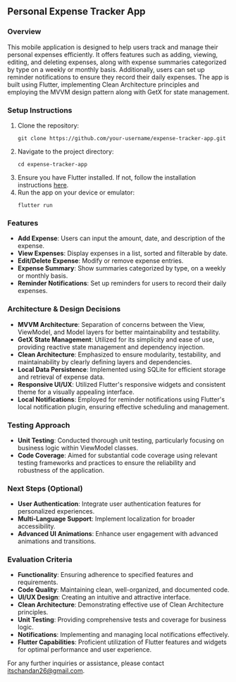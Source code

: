 ## Personal Expense Tracker App

### Overview
This mobile application is designed to help users track and manage their personal expenses efficiently. It offers features such as adding, viewing, editing, and deleting expenses, along with expense summaries categorized by type on a weekly or monthly basis. Additionally, users can set up reminder notifications to ensure they record their daily expenses. The app is built using Flutter, implementing Clean Architecture principles and employing the MVVM design pattern along with GetX for state management.

### Setup Instructions
1. Clone the repository:
   ```
   git clone https://github.com/your-username/expense-tracker-app.git
   ```
2. Navigate to the project directory:
   ```
   cd expense-tracker-app
   ```
3. Ensure you have Flutter installed. If not, follow the installation instructions [here](https://flutter.dev/docs/get-started/install).
4. Run the app on your device or emulator:
   ```
   flutter run
   ```

### Features
- **Add Expense**: Users can input the amount, date, and description of the expense.
- **View Expenses**: Display expenses in a list, sorted and filterable by date.
- **Edit/Delete Expense**: Modify or remove expense entries.
- **Expense Summary**: Show summaries categorized by type, on a weekly or monthly basis.
- **Reminder Notifications**: Set up reminders for users to record their daily expenses.

### Architecture & Design Decisions
- **MVVM Architecture**: Separation of concerns between the View, ViewModel, and Model layers for better maintainability and testability.
- **GetX State Management**: Utilized for its simplicity and ease of use, providing reactive state management and dependency injection.
- **Clean Architecture**: Emphasized to ensure modularity, testability, and maintainability by clearly defining layers and dependencies.
- **Local Data Persistence**: Implemented using SQLite for efficient storage and retrieval of expense data.
- **Responsive UI/UX**: Utilized Flutter's responsive widgets and consistent theme for a visually appealing interface.
- **Local Notifications**: Employed for reminder notifications using Flutter's local notification plugin, ensuring effective scheduling and management.

### Testing Approach
- **Unit Testing**: Conducted thorough unit testing, particularly focusing on business logic within ViewModel classes.
- **Code Coverage**: Aimed for substantial code coverage using relevant testing frameworks and practices to ensure the reliability and robustness of the application.

### Next Steps (Optional)
- **User Authentication**: Integrate user authentication features for personalized experiences.
- **Multi-Language Support**: Implement localization for broader accessibility.
- **Advanced UI Animations**: Enhance user engagement with advanced animations and transitions.

### Evaluation Criteria
- **Functionality**: Ensuring adherence to specified features and requirements.
- **Code Quality**: Maintaining clean, well-organized, and documented code.
- **UI/UX Design**: Creating an intuitive and attractive interface.
- **Clean Architecture**: Demonstrating effective use of Clean Architecture principles.
- **Unit Testing**: Providing comprehensive tests and coverage for business logic.
- **Notifications**: Implementing and managing local notifications effectively.
- **Flutter Capabilities**: Proficient utilization of Flutter features and widgets for optimal performance and user experience.

For any further inquiries or assistance, please contact [itschandan26@gmail.com](mailto:itschandan26@gmail.com).
